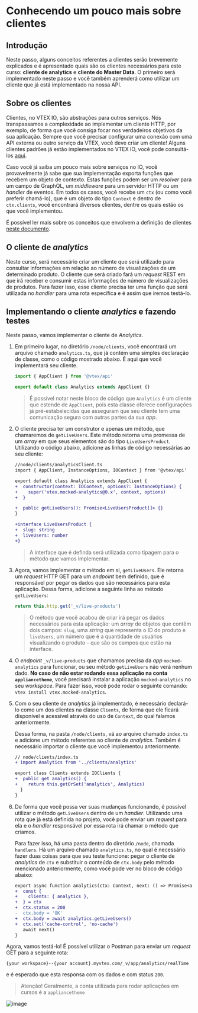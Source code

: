 # Conhecendo um pouco mais sobre clientes

## Introdução

Neste passo, alguns conceitos referentes a clientes serão brevemente explicados e é apresentado quais são os clientes necessários para este curso: **cliente de analytics** e **cliente do Master Data**. O primeiro será implementado neste passo e você também aprenderá como utilizar um cliente que já está implementado na nossa API.

## Sobre os clientes

Clientes, no VTEX IO, são abstrações para outros serviços. Nós transpassamos a complexidade ao implementar um cliente HTTP, por exemplo, de forma que você consiga focar nos verdadeiros objetivos da sua aplicação. Sempre que você precisar configurar uma conexão com uma API externa ou outro serviço da VTEX, você deve criar um cliente! Alguns clientes padrões já estão implementados no VTEX IO, você pode consultá-los [aqui](https://github.com/vtex/node-vtex-api/blob/ccf4d8f8d3208007c4bfd558baf979df8d825af8/src/clients/IOClients.ts).

Caso você já saiba um pouco mais sobre serviços no IO, você provavelmente já sabe que sua implementação exporta funções que recebem um objeto de contexto. Estas funções podem ser um _resolver_ para um campo de GraphQL, um _middleware_ para um servidor HTTP ou um _handler_ de eventos. Em todos os casos, você recebe um `ctx` (ou como você preferir chamá-lo), que é um objeto do tipo `Context` e dentro de `ctx.clients`, você encontrará diversos clientes, dentre os quais estão os que você implementou.

É possível ler mais sobre os conceitos que envolvem a definição de clientes [neste documento](https://www.notion.so/How-to-use-and-create-Clients-on-VTEX-IO-3598e97a761645e0befdac84a32f339d).

## O cliente de _analytics_

Neste curso, será necessário criar um cliente que será utilizado para consultar informações em relação ao número de visualizações de um determinado produto. O cliente que será criado fará um _request_ REST em que irá receber e consumir estas informações de número de visualizações de produtos. Para fazer isso, esse cliente precisa ter uma função que será utilizada no _handler_ para uma rota específica e é assim que iremos testá-lo.

## Implementando o cliente _analytics_ e fazendo testes

Neste passo, vamos implementar o cliente de _Analytics_.

1. Em primeiro lugar, no diretório `/node/clients`, você encontrará um arquivo chamado `analytics.ts`, que já contém uma simples declaração de classe, como o código mostrado abaixo. É aqui que você implementará seu cliente.

   ```ts
   import { AppClient } from '@vtex/api'

   export default class Analytics extends AppClient {}
   ```

   > É possível notar neste bloco de código que `Analytics` é um cliente que estende de `AppClient`, pois esta classe oferece configurações já pré-estabelecidas que asseguram que seu cliente tem uma comunicação segura com outras partes da sua _app_.

2. O cliente precisa ter um construtor e apenas um método, que chamaremos de `getLiveUsers`. Este método retorna uma promessa de um _array_ em que seus elementos são do tipo `LiveUsersProduct`. Utilizando o código abaixo, adicione as linhas de código necessárias ao seu cliente:

   ```diff
   //node/clients/analyticsClient.ts
   import { AppClient, InstanceOptions, IOContext } from '@vtex/api'

   export default class Analytics extends AppClient {
   +  constructor(context: IOContext, options?: InstanceOptions) {
   +    super('vtex.mocked-analytics@0.x', context, options)
   +  }

   +  public getLiveUsers(): Promise<LiveUsersProduct[]> {}
   }

   +interface LiveUsersProduct {
   +  slug: string
   +  liveUsers: number
   +}
   ```

   > A interface que é definda será utilizada como tipagem para o método que vamos implementar.

3. Agora, vamos implementar o método em si, `getLiveUsers`. Ele retorna um _request_ HTTP GET para um _endpoint_ bem definido, que é responsável por pegar os dados que são necessários para esta aplicação. Dessa forma, adicione a seguinte linha ao método `getLiveUsers`:

   ```ts
   return this.http.get('_v/live-products')
   ```

   > O método que você acabou de criar irá pegar os dados necessários para esta aplicação: um _array_ de objetos que contêm dois campos: `slug`, uma _string_ que representa o ID do produto e `liveUsers`, um número que é a quantidade de usuários visualizando o produto - que são os campos que estão na interface.

4. O _endpoint_ `_v/live-products` que chamamos precisa da _app_ `mocked-analytics` para funcionar, ou seu método `getLiveUsers` não verá nenhum dado. **No caso de não estar rodando essa aplicação na conta `appliancetheme`**, você precisará instalar a aplicação `mocked-analytics` no seu _workspace_. Para fazer isso, você pode rodar o seguinte comando: `vtex install vtex.mocked-analytics`.

5. Com o seu cliente de _analytics_ já implementado, é necessário declará-lo como um dos clientes na classe `Clients`, de forma que ele ficará disponível e acessível através do uso de `Context`, do qual falamos anteriormente.

   Dessa forma, na pasta `/node/clients`, vá ao arquivo chamado `index.ts` e adicione um método referentes ao cliente de _analytics_. Também é necessário importar o cliente que você implementou anteriormente.

   ```diff
   // node/clients/index.ts
   + import Analytics from '../clients/analytics'

   export class Clients extends IOClients {
   +  public get analytics() {
   +    return this.getOrSet('analytics', Analytics)
     }
   }
   ```

6. De forma que você possa ver suas mudanças funcionando, é possível utilizar o método `getLiveUsers` dentro de um _handler_. Utilizando uma rota que já está definida no projeto, você pode enviar um _request_ para ela e o _handler_ responsável por essa rota irá chamar o método que criamos.

   Para fazer isso, há uma pasta dentro do diretório `/node`, chamada `handlers`. Há um arquivo chamado `analytics.ts`, no qual é necessário fazer duas coisas para que seu teste funcione: pegar o cliente de _analytics_ de `ctx` e substituir o conteúdo de `ctx.body` pelo método mencionado anteriormente, como você pode ver no bloco de código abaixo:

   ```diff
   export async function analytics(ctx: Context, next: () => Promise<any>) {
   +  const {
   +    clients: { analytics },
   +  } = ctx
   +  ctx.status = 200
   -  ctx.body = 'OK'
   +  ctx.body = await analytics.getLiveUsers()
   +  ctx.set('cache-control', 'no-cache')
      await next()
   }
   ```

Agora, vamos testá-lo! É possível utilizar o Postman para enviar um _request_ GET para a seguinte rota:

`{your workspace}--{your account}.myvtex.com/_v/app/analytics/realTime`

e é esperado que esta responsa com os dados e com status `200`.

> Atenção! Geralmente, a conta utilizada para rodar aplicações em cursos é a `appliancetheme`

![image](https://user-images.githubusercontent.com/19495917/84827089-53c00780-affa-11ea-857f-fdcba0fef7c2.png)
